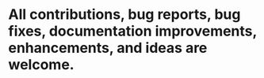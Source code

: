 # All contributions, bug reports, bug fixes, documentation improvements, enhancements, and ideas are welcome.


